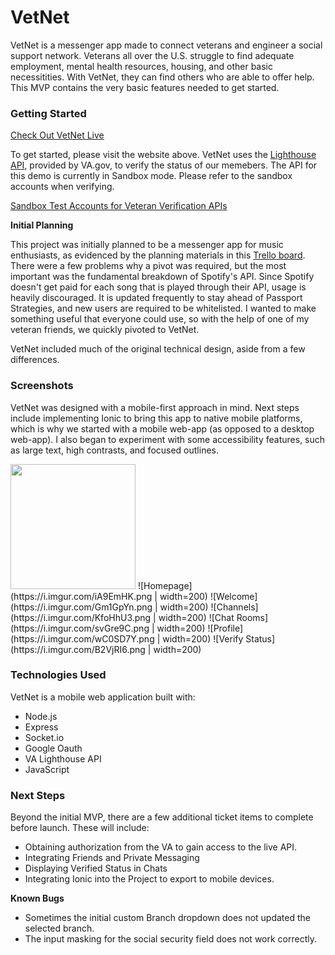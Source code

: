 # VetNet

VetNet is a messenger app made to connect veterans and engineer a social support network. Veterans all over the U.S. struggle to find adequate employment, mental health resources, housing, and other basic necessitities. With VetNet, they can find others who are able to offer help. This MVP contains the very basic features needed to get started.

### Getting Started

[Check Out VetNet Live](https://vetnet-gz.herokuapp.com/)

To get started, please visit the website above. VetNet uses the [Lighthouse API](https://developer.va.gov/), provided by VA.gov, to verify the status of our memebers. The API for this demo is currently in Sandbox mode. Please refer to the sandbox accounts when verifying.

[Sandbox Test Accounts for Veteran Verification APIs](https://github.com/department-of-veterans-affairs/vets-api-clients/blob/master/test_accounts/verification_test_accounts.md)

**Initial Planning**

This project was initially planned to be a messenger app for music enthusiasts, as evidenced by the planning materials in this [Trello board](https://trello.com/b/bIQnzJDD/audiphy-for-spotify). There were a few problems why a pivot was required, but the most important was the fundamental breakdown of Spotify's API. Since Spotify doesn't get paid for each song that is played through their API, usage is heavily discouraged. It is updated frequently to stay ahead of Passport Strategies, and new users are required to be whitelisted. I wanted to make something useful that everyone could use, so with the help of one of my veteran friends, we quickly pivoted to VetNet.

VetNet included much of the original technical design, aside from a few differences.

### Screenshots

VetNet was designed with a mobile-first approach in mind. Next steps include implementing Ionic to bring this app to native mobile platforms, which is why we started with a mobile web-app (as opposed to a desktop web-app). I also began to experiment with some accessibility features, such as large text, high contrasts, and focused outlines.

<img src="https://i.imgur.com/iA9EmHK.pn" width="200">
![Homepage](https://i.imgur.com/iA9EmHK.png | width=200)
![Welcome](https://i.imgur.com/Gm1GpYn.png | width=200)
![Channels](https://i.imgur.com/KfoHhU3.png | width=200)
![Chat Rooms](https://i.imgur.com/svGre9C.png | width=200)
![Profile](https://i.imgur.com/wC0SD7Y.png | width=200)
![Verify Status](https://i.imgur.com/B2VjRI6.png | width=200)

### Technologies Used

VetNet is a mobile web application built with:
- Node.js
- Express
- Socket.io
- Google Oauth
- VA Lighthouse API
- JavaScript

### Next Steps

Beyond the initial MVP, there are a few additional ticket items to complete before launch. These will include:
- Obtaining authorization from the VA to gain access to the live API.
- Integrating Friends and Private Messaging
- Displaying Verified Status in Chats
- Integrating Ionic into the Project to export to mobile devices.

**Known Bugs**
- Sometimes the initial custom Branch dropdown does not updated the selected branch.
- The input masking for the social security field does not work correctly.
